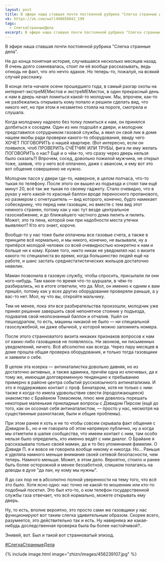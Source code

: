 ```yaml
---
layout: post
title: В эфире наша ставшая почти постоянной рубрика "Слегка странные дела".
vk: https://vk.com/wall498858042_199
tags:
  - СлегкаСтранныеДела
excerpt: В эфире наша ставшая почти постоянной рубрика "Слегка странные дела". Не до конца понятная история, случившаяся несколько месяцев назад. Я очень долго сомневалась, стоит ли её вообще рассказывать, ведь отнюдь не факт, что это нечто эдакое. Но теперь-то, пожалуй, на всякий случай расскажу.
---
```

В эфире наша ставшая почти постоянной рубрика "Слегка странные дела". 

Не до конца понятная история, случившаяся несколько месяцев назад. Я очень долго сомневалась, стоит ли её вообще рассказывать, ведь отнюдь не факт, что это нечто эдакое. Но теперь-то, пожалуй, на всякий случай расскажу.

В конце лета-начале осени прошедшего года, в самый разгар охоты на интернет-экстреМЕМистов и экстреМЕМисток, в один прекрасный день к нам в дверь начал ломиться какой-то молодчик. Мы, впрочем, как-то не разбежались открывать кому попало и решили сделать вид, что никого нет, но при этом я незаметно стояла на пороге, смотрела и слушала. 

Когда молодчику надоело без толку ломиться к нам, он принялся долбиться к соседям. Один из них подошёл к двери, и молодчик представился сотрудником газовой службы, а явил он свой лик в доме нашем якобы ради проверки какого-то оборудования, ввиду чего ХОЧЕТ ПОГОВОРИТЬ о нашей квартире. (Вот интересно, если он появился, чтоб ПРОВЕРИТЬ СЧЁТЧИК ИЛИ ТРУБЫ, фига ли ему желать ПОГОВОРИТЬ о нас? Ещё и о чём-то, что сразу через дверь нельзя было сказать?) Впрочем, сосед, довольно пожилой мужчина, не открыл тоже, заявив, что у него всё оплачено, даже с авансом, и ему вот это вот общение совершенно не нужно. 

Молодчик пасся у двери где-то, наверное, в целом полчаса, что-то тыкая по телефону. После этого он вышел из подъезда и стоял там ещё минут 20, всё так же тыкая по своему гаджету. Стало очевидно, что в руках у него какой-то красный баллон вроде переносного пропанового, но размером с огнетушитель — вид которого, конечно, будто намекает собеседнику, что перед ним газовщик, но вместе с тем вид этот немного странен, потому как у нас тут везде центральное газоснабжение, и до ближайшего частного дома пилить и пилить. Может, это та пена, которой они при надобности места утечки выявляют? Кто его знает, короче.

Вообще-то у нас тоже были оплачены все газовые счета, а также в принципе всё нормально, и мы никого, конечно, не вызывали, ну а припёрся молодой человек со всей очевидностью конкретно к нам и больше ни к кому. Кроме того, никто никак не уведомлял нас о визите какого-то специалиста во время, когда большинство людей ещё на работе, и шанс застать среднестатистических жильцов достаточно невелик.

Маман позвонила в газовую службу, чтобы спросить, присылали ли они кого-нибудь. Там какое-то время что-то шуршали, в чём-то разбирались, но в итоге ответили, что да. Мол, он именно к одним к вам пришёл, потому как у всех других оборудование проверяли раньше, а у вас-то нет. Мол, ну что вы, откройте мальчику.

Тем не менее, пока эти все разбирательства произошли, молодчик уже принял решение завершить своё непонятное стояние у подъезда, подхватив свой неопознанный баллон и отчалив. Ушёл он пешкодрапом, то есть, машины никакой не было — ни специальной газослужебной, ни даже обычной, у которой можно запомнить номера. 

После этого странноватого визита никаких признаков вопросов к нам от каких-либо газовщиков не появлялось. Ни звонков, ни письменных уведомлений, ничего. Всё абсолютно как всегда. Через пару месяцев в доме прошла общая проверка оборудования, и только тогда газовщики и заявили о себе.

В целом эта юзерка — антинаталистка довольно давняя, но из достаточно активных, а также админка, причём одна из ключевых, да к тому же, имеющая долговременную тенденцию к пребыванию примерно в районе центра событий русскоязычного антинатализма. И это я поддерживаю контакт с проф. Бенатаром, хотя не только с ним: также я когда-то имела удовольствие свести (продолжающееся) знакомство с Брайаном Томасиком, плюс мне довелось порешать некоторые маленькие прикладные вопросы с Дэвидом Пирсом (ещё до того, как он осознал себя антинаталистом, — просто у нас, несмотря на существенные разногласия, были и общие проблемы). 

При этом ранее я хоть и не то чтобы совсем скрывала факт общения с Дэвидом Б., но и не говорила об этом напрямую публично, ну а когда мы отметили в шапке сообщества, что имеем контакт с ним, там особо нельзя было определить, кто именно ведёт с ним диалог. О Брайане я рассказывала только своей маман, да и то без упоминания фамилии. О Дэвиде П. я и вовсе не говорила вообще никому и никогда. Но... Раньше я уделяла намного меньше внимания своей сетевой безопасности, чем теперь. Намного меньше. Может, в этом дело. Вероятно, стоило и ранее быть более осторожной и менее беззаботной, слишком полагаясь на доводы в духе "да лан, ну кому мы нужны".

Я до сих пор не в абсолютно полной уверенности на тему того, что всё это было. Хотя ясно одно: нас точно не какой-то мошенник или кто-то подобный посетил. Это был кто-то, о ком телефон государственной службы газа отвечает, что всё нормально, можете открывать ему дверь. 

Ну, то есть, вполне вероятно, это просто сами же газовщики у нас функционируют вот таким слегка удивительным образом. Скорее всего, разумеется, это действительно так и есть. Ну наверняка же какая-нибудь доследственная проверка была бы более настойчивой?.. 

Энивей, вот. Был и такой вот странноватый эпизод.

[#СлегкаСтранныеДела](poisk.html#СлегкаСтранныеДела)

{% include image.html image="zhizn/images/456239107.jpg" %}